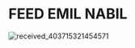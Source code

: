 # FEED EMIL NABIL


![received_403715321454571](https://user-images.githubusercontent.com/95539537/192541183-2ffe3fa6-a90c-42cd-ada9-a405b76f04da.jpeg)


